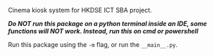 Cinema kiosk system for HKDSE ICT SBA project.

***Do NOT run this package on a python terminal inside an IDE,
some functions will NOT work.
Instead, run this on cmd or powershell***

Run this package using the `-m` flag, or run the `__main__.py`.